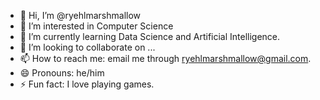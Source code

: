 - 👋 Hi, I’m @ryehlmarshmallow
- 👀 I’m interested in Computer Science
- 🌱 I’m currently learning Data Science and Artificial Intelligence.
- 💞️ I’m looking to collaborate on ...
- 📫 How to reach me: email me through ryehlmarshmallow@gmail.com.
- 😄 Pronouns: he/him
- ⚡ Fun fact: I love playing games.

<!---
ryehlmarshmallow/ryehlmarshmallow is a ✨ special ✨ repository because its `README.md` (this file) appears on your GitHub profile.
You can click the Preview link to take a look at your changes.
--->
